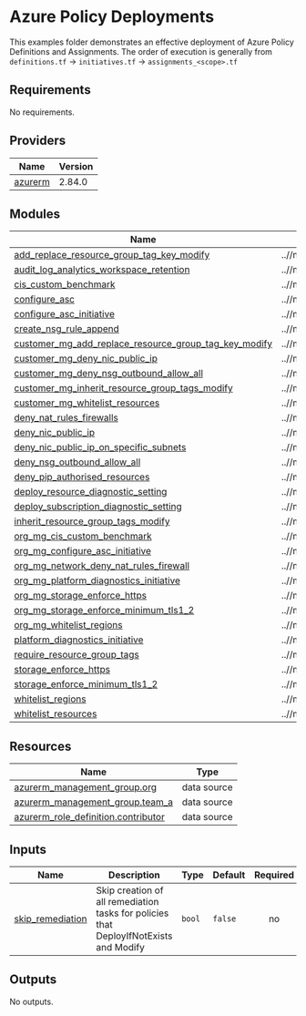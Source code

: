 # Azure Policy Deployments

This examples folder demonstrates an effective deployment of Azure Policy Definitions and Assignments. The order of execution is generally from `definitions.tf` -> `initiatives.tf` -> `assignments_<scope>.tf`


## Requirements

No requirements.

## Providers

| Name | Version |
|------|---------|
| <a name="provider_azurerm"></a> [azurerm](#provider\_azurerm) | 2.84.0 |

## Modules

| Name | Source | Version |
|------|--------|---------|
| <a name="module_add_replace_resource_group_tag_key_modify"></a> [add\_replace\_resource\_group\_tag\_key\_modify](#module\_add\_replace\_resource\_group\_tag\_key\_modify) | ..//modules/definition | n/a |
| <a name="module_audit_log_analytics_workspace_retention"></a> [audit\_log\_analytics\_workspace\_retention](#module\_audit\_log\_analytics\_workspace\_retention) | ..//modules/definition | n/a |
| <a name="module_cis_custom_benchmark"></a> [cis\_custom\_benchmark](#module\_cis\_custom\_benchmark) | ..//modules/cis_benchmark | n/a |
| <a name="module_configure_asc"></a> [configure\_asc](#module\_configure\_asc) | ..//modules/definition | n/a |
| <a name="module_configure_asc_initiative"></a> [configure\_asc\_initiative](#module\_configure\_asc\_initiative) | ..//modules/initiative | n/a |
| <a name="module_create_nsg_rule_append"></a> [create\_nsg\_rule\_append](#module\_create\_nsg\_rule\_append) | ..//modules/definition | n/a |
| <a name="module_customer_mg_add_replace_resource_group_tag_key_modify"></a> [customer\_mg\_add\_replace\_resource\_group\_tag\_key\_modify](#module\_customer\_mg\_add\_replace\_resource\_group\_tag\_key\_modify) | ..//modules/def_assignment | n/a |
| <a name="module_customer_mg_deny_nic_public_ip"></a> [customer\_mg\_deny\_nic\_public\_ip](#module\_customer\_mg\_deny\_nic\_public\_ip) | ..//modules/def_assignment | n/a |
| <a name="module_customer_mg_deny_nsg_outbound_allow_all"></a> [customer\_mg\_deny\_nsg\_outbound\_allow\_all](#module\_customer\_mg\_deny\_nsg\_outbound\_allow\_all) | ..//modules/def_assignment | n/a |
| <a name="module_customer_mg_inherit_resource_group_tags_modify"></a> [customer\_mg\_inherit\_resource\_group\_tags\_modify](#module\_customer\_mg\_inherit\_resource\_group\_tags\_modify) | ..//modules/def_assignment | n/a |
| <a name="module_customer_mg_whitelist_resources"></a> [customer\_mg\_whitelist\_resources](#module\_customer\_mg\_whitelist\_resources) | ..//modules/def_assignment | n/a |
| <a name="module_deny_nat_rules_firewalls"></a> [deny\_nat\_rules\_firewalls](#module\_deny\_nat\_rules\_firewalls) | ..//modules/definition | n/a |
| <a name="module_deny_nic_public_ip"></a> [deny\_nic\_public\_ip](#module\_deny\_nic\_public\_ip) | ..//modules/definition | n/a |
| <a name="module_deny_nic_public_ip_on_specific_subnets"></a> [deny\_nic\_public\_ip\_on\_specific\_subnets](#module\_deny\_nic\_public\_ip\_on\_specific\_subnets) | ..//modules/definition | n/a |
| <a name="module_deny_nsg_outbound_allow_all"></a> [deny\_nsg\_outbound\_allow\_all](#module\_deny\_nsg\_outbound\_allow\_all) | ..//modules/definition | n/a |
| <a name="module_deny_pip_authorised_resources"></a> [deny\_pip\_authorised\_resources](#module\_deny\_pip\_authorised\_resources) | ..//modules/definition | n/a |
| <a name="module_deploy_resource_diagnostic_setting"></a> [deploy\_resource\_diagnostic\_setting](#module\_deploy\_resource\_diagnostic\_setting) | ..//modules/definition | n/a |
| <a name="module_deploy_subscription_diagnostic_setting"></a> [deploy\_subscription\_diagnostic\_setting](#module\_deploy\_subscription\_diagnostic\_setting) | ..//modules/definition | n/a |
| <a name="module_inherit_resource_group_tags_modify"></a> [inherit\_resource\_group\_tags\_modify](#module\_inherit\_resource\_group\_tags\_modify) | ..//modules/definition | n/a |
| <a name="module_org_mg_cis_custom_benchmark"></a> [org\_mg\_cis\_custom\_benchmark](#module\_org\_mg\_cis\_custom\_benchmark) | ..//modules/set_assignment | n/a |
| <a name="module_org_mg_configure_asc_initiative"></a> [org\_mg\_configure\_asc\_initiative](#module\_org\_mg\_configure\_asc\_initiative) | ..//modules/set_assignment | n/a |
| <a name="module_org_mg_network_deny_nat_rules_firewall"></a> [org\_mg\_network\_deny\_nat\_rules\_firewall](#module\_org\_mg\_network\_deny\_nat\_rules\_firewall) | ..//modules/def_assignment | n/a |
| <a name="module_org_mg_platform_diagnostics_initiative"></a> [org\_mg\_platform\_diagnostics\_initiative](#module\_org\_mg\_platform\_diagnostics\_initiative) | ..//modules/set_assignment | n/a |
| <a name="module_org_mg_storage_enforce_https"></a> [org\_mg\_storage\_enforce\_https](#module\_org\_mg\_storage\_enforce\_https) | ..//modules/def_assignment | n/a |
| <a name="module_org_mg_storage_enforce_minimum_tls1_2"></a> [org\_mg\_storage\_enforce\_minimum\_tls1\_2](#module\_org\_mg\_storage\_enforce\_minimum\_tls1\_2) | ..//modules/def_assignment | n/a |
| <a name="module_org_mg_whitelist_regions"></a> [org\_mg\_whitelist\_regions](#module\_org\_mg\_whitelist\_regions) | ..//modules/def_assignment | n/a |
| <a name="module_platform_diagnostics_initiative"></a> [platform\_diagnostics\_initiative](#module\_platform\_diagnostics\_initiative) | ..//modules/initiative | n/a |
| <a name="module_require_resource_group_tags"></a> [require\_resource\_group\_tags](#module\_require\_resource\_group\_tags) | ..//modules/definition | n/a |
| <a name="module_storage_enforce_https"></a> [storage\_enforce\_https](#module\_storage\_enforce\_https) | ..//modules/definition | n/a |
| <a name="module_storage_enforce_minimum_tls1_2"></a> [storage\_enforce\_minimum\_tls1\_2](#module\_storage\_enforce\_minimum\_tls1\_2) | ..//modules/definition | n/a |
| <a name="module_whitelist_regions"></a> [whitelist\_regions](#module\_whitelist\_regions) | ..//modules/definition | n/a |
| <a name="module_whitelist_resources"></a> [whitelist\_resources](#module\_whitelist\_resources) | ..//modules/definition | n/a |

## Resources

| Name | Type |
|------|------|
| [azurerm_management_group.org](https://registry.terraform.io/providers/hashicorp/azurerm/latest/docs/data-sources/management_group) | data source |
| [azurerm_management_group.team_a](https://registry.terraform.io/providers/hashicorp/azurerm/latest/docs/data-sources/management_group) | data source |
| [azurerm_role_definition.contributor](https://registry.terraform.io/providers/hashicorp/azurerm/latest/docs/data-sources/role_definition) | data source |

## Inputs

| Name | Description | Type | Default | Required |
|------|-------------|------|---------|:--------:|
| <a name="input_skip_remediation"></a> [skip\_remediation](#input\_skip\_remediation) | Skip creation of all remediation tasks for policies that DeployIfNotExists and Modify | `bool` | `false` | no |

## Outputs

No outputs.
